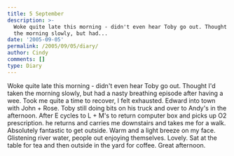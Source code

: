 ```yaml
---
title: 5 September
description: >-
  Woke quite late this morning - didn't even hear Toby go out. Thought I'd taken
  the morning slowly, but had...
date: '2005-09-05'
permalink: /2005/09/05/diary/
author: Cindy
comments: []
type: Diary
---
```


Woke quite late this morning - didn't even hear Toby go out. Thought I'd taken the morning slowly, but had a nasty breathing episode after having a wee. Took me quite a time to recover, I felt exhausted. Edward into town with John + Rose. Toby still doing bits on his truck and over to Andy's in the afternoon. After E cycles to L + M's to return computer box and picks up O2 prescription. he returns and carries me downstairs and takes me for a walk. Absolutely fantastic to get outside. Warm and a light breeze on my face. Glistening river water, people out enjoying themselves. Lovely. Sat at the table for tea and then outside in the yard for coffee. Great afternoon.

